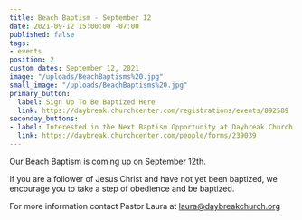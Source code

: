 ```yaml
---
title: Beach Baptism - September 12
date: 2021-09-12 15:00:00 -07:00
published: false
tags:
- events
position: 2
custom_dates: September 12, 2021
image: "/uploads/BeachBaptisms%20.jpg"
small_image: "/uploads/BeachBaptisms%20.jpg"
primary_button:
  label: Sign Up To Be Baptized Here
  link: https://daybreak.churchcenter.com/registrations/events/892589
seconday_buttons:
- label: Interested in the Next Baptism Opportunity at Daybreak Church
  link: https://daybreak.churchcenter.com/people/forms/239039
---
```


Our Beach Baptism is coming up on September 12th. 

If you are a follower of Jesus Christ and have not yet been baptized, we encourage you to take a step of obedience and be baptized. 

For more information contact Pastor Laura at laura@daybreakchurch.org